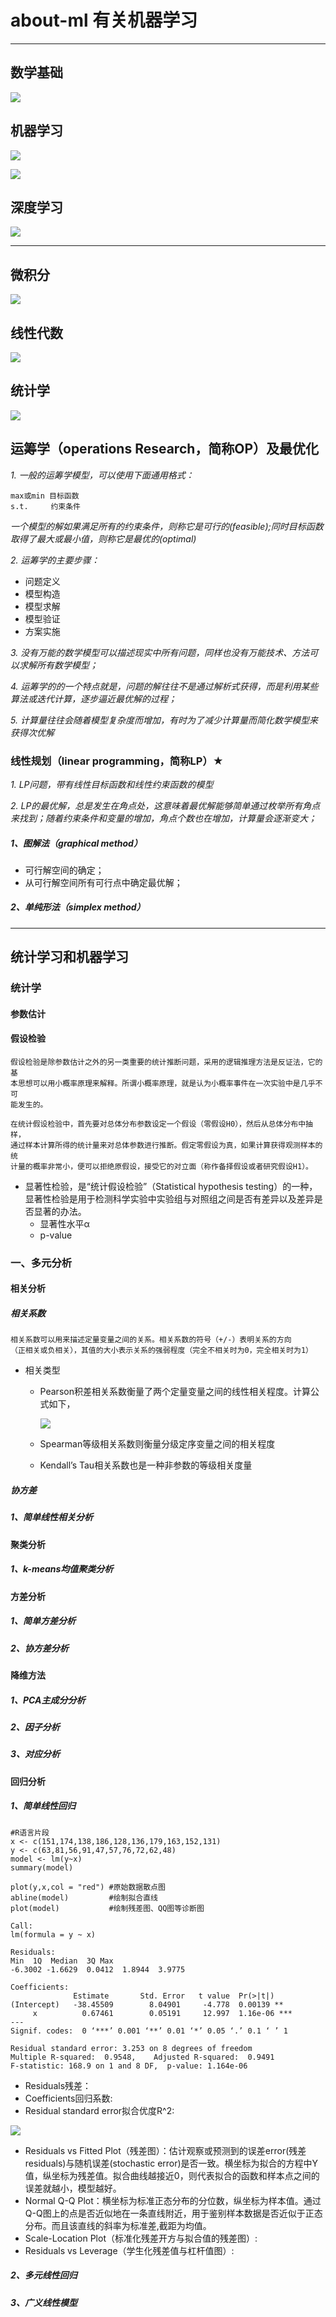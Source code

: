 # about-ml 有关机器学习

----------

## 数学基础

![](数学基础/机器学习数学基础.png)

## 机器学习

![](机器学习与人工智能/机器学习与人工智能.png)

![](数学基础/统计机器学习.png)

## 深度学习

![](深度学习/tensors_flowing.gif)


----------

## 微积分
![](数学基础/微积分.png)

## 线性代数
![](数学基础/线性代数.png)

## 统计学
![](数学基础/贝叶斯统计学.png)

## 运筹学（operations Research，简称OP）及最优化
*1. 一般的运筹学模型，可以使用下面通用格式：*

    max或min 目标函数
    s.t.	 约束条件
*一个模型的解如果满足所有的约束条件，则称它是可行的(feasible);同时目标函数取得了最大或最小值，则称它是最优的(optimal)* 

*2. 运筹学的主要步骤：*
	
- 问题定义
- 模型构造
- 模型求解
- 模型验证
- 方案实施 

*3. 没有万能的数学模型可以描述现实中所有问题，同样也没有万能技术、方法可以求解所有数学模型；*

*4. 运筹学的的一个特点就是，问题的解往往不是通过解析式获得，而是利用某些算法或迭代计算，逐步逼近最优解的过程；*

*5. 计算量往往会随着模型复杂度而增加，有时为了减少计算量而简化数学模型来获得次优解*

### **线性规划**（linear programming，简称LP）★
*1. LP问题，带有线性目标函数和线性约束函数的模型*

*2. LP的最优解，总是发生在角点处，这意味着最优解能够简单通过枚举所有角点来找到；随着约束条件和变量的增加，角点个数也在增加，计算量会逐渐变大；*

##### 1、图解法（graphical method）
- 可行解空间的确定；
- 从可行解空间所有可行点中确定最优解；

##### 2、单纯形法（simplex method）

----------

## 统计学习和机器学习
### 统计学
#### 参数估计 
#### 假设检验
    假设检验是除参数估计之外的另一类重要的统计推断问题，采用的逻辑推理方法是反证法，它的基
    本思想可以用小概率原理来解释。所谓小概率原理，就是认为小概率事件在一次实验中是几乎不可
    能发生的。
	
    在统计假设检验中，首先要对总体分布参数设定一个假设（零假设H0），然后从总体分布中抽样，
    通过样本计算所得的统计量来对总体参数进行推断。假定零假设为真，如果计算获得观测样本的统
    计量的概率非常小，便可以拒绝原假设，接受它的对立面（称作备择假设或者研究假设H1）。

- 显著性检验，是“统计假设检验”（Statistical hypothesis testing）的一种，显著性检验是用于检测科学实验中实验组与对照组之间是否有差异以及差异是否显著的办法。
	- 显著性水平α
	- p-value



### 一、多元分析

#### 相关分析
##### 相关系数
    相关系数可以用来描述定量变量之间的关系。相关系数的符号（+/-）表明关系的方向
	（正相关或负相关），其值的大小表示关系的强弱程度（完全不相关时为0，完全相关时为1）
- 相关类型
	- Pearson积差相关系数衡量了两个定量变量之间的线性相关程度。计算公式如下，
		
		![](pic/Pearson.png)

	- Spearman等级相关系数则衡量分级定序变量之间的相关程度
	- Kendall’s Tau相关系数也是一种非参数的等级相关度量

##### 协方差

##### 1、简单线性相关分析

#### 聚类分析
##### 1、k-means均值聚类分析

#### 方差分析
##### 1、简单方差分析
##### 2、协方差分析

#### 降维方法
##### 1、PCA主成分分析
##### 2、因子分析
##### 3、对应分析

#### 回归分析
##### 1、简单线性回归

	#R语言片段
	x <- c(151,174,138,186,128,136,179,163,152,131)
	y <- c(63,81,56,91,47,57,76,72,62,48)
	model <- lm(y~x)
	summary(model)
	
	plot(y,x,col = "red") #原始数据散点图
	abline(model)         #绘制拟合直线
    plot(model)           #绘制残差图、QQ图等诊断图

	Call:
	lm(formula = y ~ x)
	
	Residuals:
	Min  1Q  Median  3Q Max 
	-6.3002 -1.6629  0.0412  1.8944  3.9775 
	
	Coefficients:
	              Estimate       Std. Error   t value  Pr(>|t|)
	(Intercept)   -38.45509        8.04901     -4.778  0.00139 ** 
	     x          0.67461        0.05191     12.997  1.16e-06 ***
	---
	Signif. codes:  0 ‘***’ 0.001 ‘**’ 0.01 ‘*’ 0.05 ‘.’ 0.1 ‘ ’ 1
	
	Residual standard error: 3.253 on 8 degrees of freedom
	Multiple R-squared:  0.9548,	Adjusted R-squared:  0.9491 
	F-statistic: 168.9 on 1 and 8 DF,  p-value: 1.164e-06

- Residuals残差：
- Coefficients回归系数:
- Residual standard error拟合优度R^2:

![](pic/诊断图.png)

- Residuals vs Fitted Plot（残差图）：估计观察或预测到的误差error(残差residuals)与随机误差(stochastic error)是否一致。横坐标为拟合的方程中Y值，纵坐标为残差值。拟合曲线越接近0，则代表拟合的函数和样本点之间的误差就越小，模型越好。
- Normal Q-Q Plot：横坐标为标准正态分布的分位数，纵坐标为样本值。通过Q-Q图上的点是否近似地在一条直线附近，用于鉴别样本数据是否近似于正态分布。而且该直线的斜率为标准差,截距为均值。
- Scale-Location Plot（标准化残差开方与拟合值的残差图）:
- Residuals vs Leverage（学生化残差值与杠杆值图）:

##### 2、多元线性回归
##### 3、广义线性模型